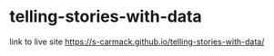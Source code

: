 # telling-stories-with-data

link to live site https://s-carmack.github.io/telling-stories-with-data/
